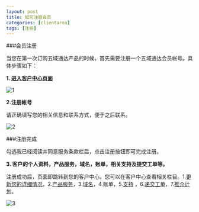 ```yaml
---
layout: post
title: 如何注册会员
categories: [clientarea]
tags: [注册]
--- 
```



###会员注册

当您在第一次订购五域通达产品的时候，首先需要注册一个五域通达会员帐号。具体步骤如下：

**1. [进入客户中心页面](http://portal.51hosting.com)**

![1](http://ww4.sinaimg.cn/large/a74ecc4cjw1dz4s81hhhkj.jpg)


**2.注册帐号**

请正确填写您的相关信息和联系方式，便于之后联系。

![2](http://ww4.sinaimg.cn/large/a74e55b4jw1dz4vugiokuj.jpg)   



###注册完成

勾选我已经阅读并同意服务条款栏后，点击注册按钮即可完成注册。


**3. 客户的个人资料，产品服务，域名，账单，相关支持及提交工单等。**

注册成功后，页面即跳转到您的客户中心。您可以在客户中心查看相关栏目。1.[更新您的详细情况]()，2.[产品服务]()，3.[域名]()，4.账单，5.[支持]()
，6.[递交工单](http://portal.51hosting.com/submitticket.php)，7.[推介计划]()。

![3](http://ww4.sinaimg.cn/large/a74ecc4cjw1dz4vwxtxrpj.jpg)     
